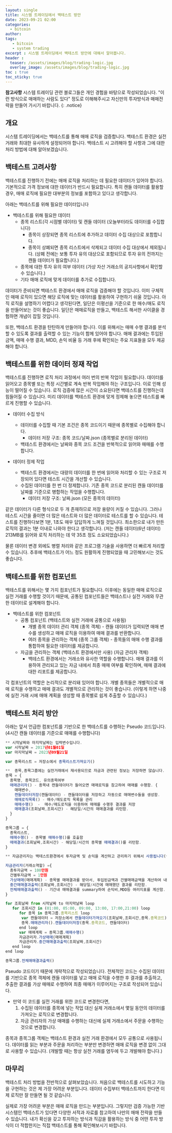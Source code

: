 ```yaml
---
layout: single
title: 시스템 트레이딩에서 백테스트 방안
date: 2023-09-21 02:00
categories: 
  - bitcoin
author: 
tags: 
   - bitcoin
   - system trading
excerpt : 시스템 트레이딩에서 백테스트 방안에 대해서 알아봅니다.
header :
  teaser: /assets/images/blog/trading-logic.jpg
  overlay_image: /assets/images/blog/trading-logic.jpg
toc : true  
toc_sticky: true
---
```


**참고사항** 시스템 트레이딩 관련 블로그들은 개인 경험을 바탕으로 작성되었습니다. "이런 방식으로 매매하는 사람도 있다" 정도로 이해해주시고 자신만의 투자방식과 매매전략을 만들어 가시기 바랍니다.
{: .notice} 

## 개요

시스템 트레이딩에서는 백테스트를 통해 매매 로직을 검증합니다. 백테스트 환경은 실전거래와 최대한 유사하게 설정되어야 합니다. 백테스트 시 고려해야 할 사항과 그에 대한 처리 방법에 대해 알아보겠습니다.

## 백테스트 고려사항

백테스트를 진행하기 전에는 매매 로직을 처리하는 데 필요한 데이터가 있어야 합니다. 기본적으로 가격 정보에 대한 데이터가 반드시 필요합니다. 특히 캔들 데이터를 활용할 경우, 매매 로직에 필요한 대부분의 정보를 포함하고 있다고 생각합니다.
  
아래는 백테스트를 위해 필요한 데이터입니다

- 백테스트를 위해 필요한 데이터
  - 종목 리스트(각 시점별 데이터) 및 캔들 데이터 (오늘부터라도 데이터를 수집합니다)
    - 종목이 상장되면 종목 리스트에 추가하고 데이터 수집 대상으로 포함합니다.
    - 종목이 상폐되면 종목 리스트에서 삭제되고 데이터 수집 대상에서 제외됩니다. (상폐 전에는 보통 투자 유의 대상으로 포함되므로 투자 유의 전까지는 캔들 데이터가 필요합니다.)
  - 종목에 대한 투자 유의 여부 데이터 (가상 자산 거래소의 공지사항에서 확인할 수 있습니다.)
  - 기타 매매 로직에 맞게 데이터를 추가로 수집합니다.

데이터가 준비되면 백테스트 환경에서 매매 로직을 검증해야 할 것입니다. 이미 구체적인 매매 로직이 있으면 해당 로직에 맞는 데이터를 활용하여 구현하기 쉬울 것입니다.
아직 로직을 설명하기 어렵다고 생각된다면, 일단은 이평선을 기준으로 한 매수/매도 로직을 만들어보는 것이 좋습니다.
일단은 매매로직을 만들고, 백테스트 해서한 사이클을 경험하면 개념이 잡힐 것입니다.

또한, 백테스트 환경을 탄탄하게 만들어야 합니다. 이를 위해서는 매매 수행 결과를 분석할 수 있도록 결과를 출력할 수 있는 기능이 함께 있어야 합니다. 매매 결과에는 투입된 금액, 매매 수행 결과, MDD, 손익 비율 등 거래 후에 확인되는 주요 지표들을 모두 제공해야 합니다.

## 백테스트를 위한 데이터 정재 작업

백테스트를 진행하면 로직 처리 과정에서 여러 번의 반복 작업이 필요합니다. 데이터를 읽어오고 종목별 또는 특정 시간별로 계속 반복 작업해야 하는 구조입니다. 이로 인해 성능이 떨어질 수 있습니다. 로직 검증에 많은 시간이 소요된다면 백테스트를 진행하는데 힘들어질 수 있습니다. 미리 데이터를 백테스트 환경에 맞게 정제해 놓으면 테스트를 빠르게 진행할 수 있습니다.

- 데이터 수집 방식
  - 데이터를 수집할 때 기본 조건은 종목 코드이기 때문에 종목별로 수집해야 합니다.
    - 데이터 저장 구조: 종목 코드/날짜.json (종목별로 분리된 데이터)
  - 백테스트 환경에서는 날짜와 종목 코드 조건을 반복적으로 읽어와 매매를 수행합니다.

- 데이터 정제 작업
  - 백테스트 환경에서는 대량의 데이터를 한 번에 읽어와 처리할 수 있는 구조로 저장되어 있다면 테스트 시간을 개선할 수 있습니다.
  - 수집된 데이터를 한 번 더 정제합니다. 기존 종목 코드로 분리된 캔들 데이터를 날짜를 기준으로 병합하는 작업을 수행합니다.
    - 데이터 저장 구조: 날짜.json (모든 종목의 데이터)

같은 데이터가 다른 형식으로 두 개 존재하므로 저장 용량이 커질 수 있습니다. 그러나 테스트 시간을 줄이면 더 많은 테스트와 더 많은 데이터로 테스트를 할 수 있습니다. 테스트를 진행하다보면 1분, 1초도 매우 답답하게 느껴질 것입니다. 최소한으로 내가 만든 로직의 결과는 1분 이내로 나와야 한다고 생각합니다. (저는 캔들 데이터(6년 데이터) 213MB를 읽어와 로직 처리하는 데 약 35초 정도 소요되었습니다.)

물론 데이터 변경 외에도 병렬 처리와 같은 프로그램 기술을 사용하면 더 빠르게 처리할 수 있습니다. 추후에 백테스트가 어느 정도 원활하게 진행되었을 때 고민해보시는 것도 좋습니다.

## 백테스트를 위한 컴포넌트

백테스트를 위해서는 몇 가지 컴포넌트가 필요합니다. 이후에는 동일한 매매 로직으로 실전 거래를 수행할 것이기 때문에, 공통된 컴포넌트들은 백테스트나 실전 거래와 무관한 데이터로 설계해야 합니다.


- 백테스트를 위한 컴포넌트
  - 공통 컴포넌트 (백테스트와 실전 거래에 공통으로 사용됨)
    - 개별 종목 데이터 관리 객체 (종목 객체) - 캔들 데이터가 입력되면 매매 변수를 생성하고 매매 로직을 이용하여 매매 결과를 반환합니다.
    - 여러 종목을 관리하는 객체 (종목 그룹 객체) - 종목들의 매매 수행 결과를 통합하여 필요한 데이터를 제공합니다.
  - 자금을 관리하는 객체 (백테스트 환경에서만 사용) (자금 관리자 객체) 
    - 백테스트 환경에서는 거래소와 유사한 역할을 수행합니다. 매매 결과를 이용하여 관리되고 있는 자금 내에서 최종 매매 여부를 확인하며, 매매 결과에 대한 리포트를 제공합니다.

각 컴포넌트의 역할은 논리적으로 분리돼 있어야 합니다. 개별 종목들은 개별적으로 매매 로직을 수행하고 매매 결과도 개별적으로 관리하는 것이 좋습니다. (이렇게 하면 나중에 실전 거래 시에 매매 계획을 생성할 때 종목별로 쉽게 추출할 수 있습니다.)

## 백테스트 처리 방안

아래는 앞서 언급한 컴포넌트를 기반으로 한 백테스트를 수행하는 Pseudo 코드입니다.
(4시간 캔들 데이터를 기준으로 매매를 수행합니다)

```javascript
** 시작날짜와 마지막날짜는 입력변수입니다.
var 시작날짜 = 2017년01월01일
var 마지막날짜 = 2023년09월21일

var 종목리스트 = 저장소에서 종목리스트가져오기()

**  종목,종목그룹에는 실전거래에서 재사용되므로 자금과 관련된 정보는 저장하면 않습니다. 
종목 = {
  종목명, 종목코드, 유의종목여부
  매매관리자() - 종목내 캔들데이터가 들어오면 매매로직을 참고하여 매매를 수행함. {
    매매변수,
    캔들데이터저장(캔들데이터) - 캔들데이터를 저장하고 자동으로 매매변수들을 생성함.
    매매로직목록() - 매수/매도로직 목록을 관리
    매매수행()  -  매수/매도로직을 이용하여 매매를 수행후 결과를 저장
    매매결과(조회날짜,조회시간) - 해당일/시간의 매매결과를 리턴함.
  }
}

종목그룹 = {
  종목리스트,
  매매수행() - 종목별 매매수행()를 호출함
  매매결과(조회날짜,조회시간) - 해당일/시간의 종목별 매매결과()를 리턴함.
}

** 자금관리자는 백테스트환경에서 투자금액 및 손익을 계산하고 관리하기 위해서 사용됩니다(실전투자환경에서는 거래소에서 자금관리가 되고 있으로 자금관리자는 사용되지 않습니다)

자금관리자(거래소역할) ={
  총투자금액 = 100만원
  건별투자금액 = 1만원
  가상매매(매매계획) - 종목별 매매결과를 받아서, 투입된금액과 건별매매금액을 계산하여 내부
  중간매매결과출력(조회날짜,조회시간) - 해당일/시간에 매매했던 결과를 리턴함.
  전체매매결과출력() - 기간내 매매결과를 summary하여 손익비,MDD등 여러지표를 계산함.
}

for 조회날짜 from 시작날짜 to 마지막날짜 loop
   for 조회시간 in (01:00, 05:00, 09:00, 13:00, 17:00,21:00) loop
      for 종목 in 종목그룹.종목리스트 loop
       var 캔들데이터 = 저장소에서 캔들데이터가져오기(조회날짜,조회시간,종목.종목코드)
       종목.매매관리자().캔들데이터저장(종목.종콕코드, 캔들데이터)
      end loop
      var 매매계획 = 종목그룹.매매수행()
      자금관리자.가상매매(매매계획)
      자금관리자.중간매매결과출력(조회날짜,조회시간)
   end loop
end loop

종목그룹.전체매매결과출력()
```

Pseudo 코드이기 때문에 개략적으로 작성되었습니다. 전체적인 코드는 수집된 데이터를 기반으로 종목 객체에 캔들 데이터를 넣고 매매 로직을 수행한 후 결과를 추출하고, 추출한 결과를 가상 매매로 수행하여 최종 매매가 이루어지는 구조로 작성되어 있습니다.

- 만약 이 코드를 실전 거래를 위한 코드로 변경한다면, 
  1. 수집된 데이터를 종목에 넣는 작업 대신 실제 거래소에서 몇일 동안의 데이터를 가져오는 로직으로 변경합니다.
  2. 자금 관리자의 가상 매매를 수행하는 대신에 실제 거래소에서 주문을 수행하는 것으로 변경합니다.

종목과 종목그룹 객체는 백테스트 환경과 실전 거래 환경에서 모두 공통으로 사용됩니다. 데이터를 읽는 부분과 주문을 처리하는 부분만 변경하면 매매 로직을 변경 없이 그대로 사용할 수 있습니다. (개발할 때는 항상 실전 거래를 염두에 두고 개발해야 합니다.)

## 마무리

백테스트 처리 방법을 전반적으로 살펴보았습니다. 처음으로 백테스트를 시도하고 기능을 구현하는 것은 제 가장 어려운 부분입니다. 데이터 수집부터 백테스트까지 한다면 이제 로직만 잘 만들면 될 것 같습니다.

실제로 가장 어려운 부분은 매매 로직을 만드는 부분입니다. 그렇지만 검증 가능한 기반 시스템인 백테스트가 있다면 다양한 서적과 자료를 참고하여 나만의 매매 전략을 만들 수 있습니다. 내가 확신을 갖고 투자하는 방식과 직감을 활용하는 방식 중 어떤 투자 방식이 더 적합한지는 직접 백테스트를 통해 확인해보시기 바랍니다.